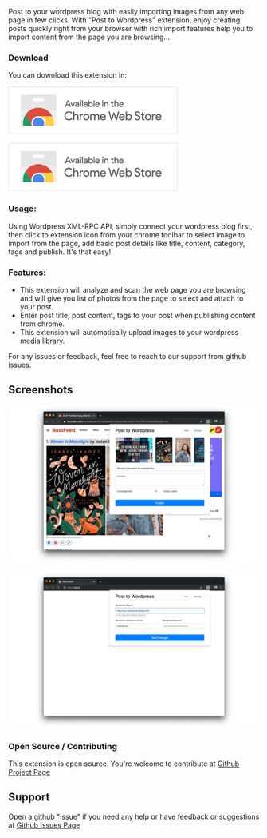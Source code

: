 Post to your wordpress blog with easily importing images from any web page in few clicks. With "Post to Wordpress" extension, enjoy creating posts quickly right from your browser with rich import features help you to import content from the page you are browsing...

### Download

You can download this extension in:

<a href="#"><img src="chrome-webstore.png"></a>

[![chrome-webstore.png](chrome-webstore.png)](https://chrome.google.com/webstore/detail/ahafakenhihgocjlhlekkbnchkjonkhl?hl=en)

### Usage:

Using Wordpress XML-RPC API, simply connect your wordpress blog first, then click to extension icon from your chrome toolbar to select image to import from the page, add basic post details like title, content, category, tags and publish. It's that easy!

### Features:

- This extension will analyze and scan the web page you are browsing and will give you list of photos from the page to select and attach to your post.
- Enter post title, post content, tags to your post when publishing content from chrome.
- This extension will automatically upload images to your wordpress media library.

For any issues or feedback, feel free to reach to our support from github issues.

## Screenshots

![Screenshot1.jpg](Screenshot1.jpg)

![Screenshot2.jpg](Screenshot2.jpg)

### Open Source / Contributing

This extension is open source. You're welcome to contribute at [Github Project Page](http://github.com/mfyz/chrome-ext-wp-post)

## Support

Open a github "issue" if you need any help or have feedback or suggestions at [Github Issues Page](http://github.com/mfyz/chrome-ext-wp-post/issues)

